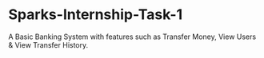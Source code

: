 # Sparks-Internship-Task-1
A Basic Banking System with features such as Transfer Money, View Users &amp; View Transfer History.

